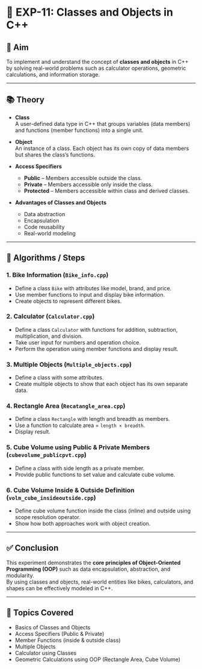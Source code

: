 # 🧩 EXP-11: Classes and Objects in C++

## 🎯 Aim

To implement and understand the concept of **classes and objects** in C++ by solving real-world problems such as calculator operations, geometric calculations, and information storage.

---

## 📚 Theory

- **Class**  
  A user-defined data type in C++ that groups variables (data members) and functions (member functions) into a single unit.  

- **Object**  
  An instance of a class. Each object has its own copy of data members but shares the class’s functions.  

- **Access Specifiers**  
  - **Public** – Members accessible outside the class.  
  - **Private** – Members accessible only inside the class.  
  - **Protected** – Members accessible within class and derived classes.  

- **Advantages of Classes and Objects**  
  - Data abstraction  
  - Encapsulation  
  - Code reusability  
  - Real-world modeling  

---

## 🧮 Algorithms / Steps

### 1. **Bike Information (`Bike_info.cpp`)**
- Define a class `Bike` with attributes like model, brand, and price.  
- Use member functions to input and display bike information.  
- Create objects to represent different bikes.  

### 2. **Calculator (`Calculator.cpp`)**
- Define a class `Calculator` with functions for addition, subtraction, multiplication, and division.  
- Take user input for numbers and operation choice.  
- Perform the operation using member functions and display result.  

### 3. **Multiple Objects (`Multiple_objects.cpp`)**
- Define a class with some attributes.  
- Create multiple objects to show that each object has its own separate data.  

### 4. **Rectangle Area (`Recatanglе_area.cpp`)**
- Define a class `Rectangle` with length and breadth as members.  
- Use a function to calculate area = `length × breadth`.  
- Display result.  

### 5. **Cube Volume using Public & Private Members (`cubevolume_publicpvt.cpp`)**
- Define a class with side length as a private member.  
- Provide public functions to set value and calculate cube volume.  

### 6. **Cube Volume Inside & Outside Definition (`volm_cube_insideoutside.cpp`)**
- Define cube volume function inside the class (inline) and outside using scope resolution operator.  
- Show how both approaches work with object creation.  

---

## ✅ Conclusion

This experiment demonstrates the **core principles of Object-Oriented Programming (OOP)** such as data encapsulation, abstraction, and modularity.  
By using classes and objects, real-world entities like bikes, calculators, and shapes can be effectively modeled in C++.

---

## 🧵 Topics Covered

- Basics of Classes and Objects  
- Access Specifiers (Public & Private)  
- Member Functions (inside & outside class)  
- Multiple Objects  
- Calculator using Classes  
- Geometric Calculations using OOP (Rectangle Area, Cube Volume)  
